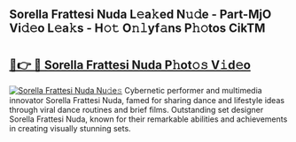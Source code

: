 ## Sorella Frattesi Nuda L𝚎a𝚔ed N𝚞𝚍e - Part-MjO Vi𝚍𝚎o L𝚎a𝚔s - H𝚘𝚝 O𝚗𝚕yf𝚊ns P𝚑𝚘tos CikTM

# <h2><a href="http://kf4fa8.oniu.top/?m=Sorella+Frattesi+Nuda">🔗👉 🔴 Sorella Frattesi Nuda P𝚑ot𝚘𝚜 V𝚒d𝚎o</a></h2>

[![Sorella Frattesi Nuda Nu𝚍e𝚜](https://i.imgur.com/0qMVB7G.gif)](http://kf4fa8.oniu.top/?m=Sorella+Frattesi+Nuda)
Cybernetic performer and multimedia innovator Sorella Frattesi Nuda, famed for sharing dance and lifestyle ideas through viral dance routines and brief films. Outstanding set designer Sorella Frattesi Nuda, known for their remarkable abilities and achievements in creating visually stunning sets.  
